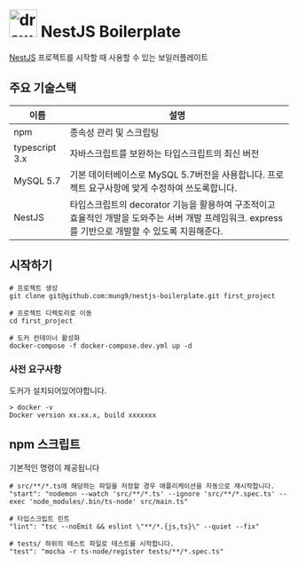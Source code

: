 # <img src="https://docs.nestjs.com/assets/logo-small.svg" alt="drawing" width="50"/> NestJS Boilerplate

[NestJS](https://nestjs.com/) 프로젝트를 시작할 때 사용할 수 있는 보일러플레이트

## 주요 기술스택

| 이름           | 설명                                                                                                                                               |
| -------------- | -------------------------------------------------------------------------------------------------------------------------------------------------- |
| npm            | 종속성 관리 및 스크립팅                                                                                                                            |
| typescript 3.x | 자바스크립트를 보완하는 타입스크립트의 최신 버전                                                                                                   |
| MySQL 5.7      | 기본 데이터베이스로 MySQL 5.7버전을 사용합니다. 프로젝트 요구사항에 맞게 수정하여 쓰도록합니다.                                                    |
| NestJS         | 타입스크립트의 decorator 기능을 활용하여 구조적이고 효율적인 개발을 도와주는 서버 개발 프레임워크. express를 기반으로 개발할 수 있도록 지원해준다. |

## 시작하기

```shell
# 프로젝트 생성
git clone git@github.com:mung9/nestjs-boilerplate.git first_project

# 프로젝트 디렉토리로 이동
cd first_project

# 도커 컨테이너 활성화
docker-compose -f docker-compose.dev.yml up -d
```

### 사전 요구사항

도커가 설치되어있어야합니다.

```
> docker -v
Docker version xx.xx.x, build xxxxxxx
```

## npm 스크립트

기본적인 명령이 제공됩니다

```npm
# src/**/*.ts에 해당하는 파일을 저장할 경우 애플리케이션을 자동으로 재시작합니다.
"start": "nodemon --watch 'src/**/*.ts' --ignore 'src/**/*.spec.ts' --exec 'node_modules/.bin/ts-node' src/main.ts"
```

```npm
# 타입스크립트 린트
"lint": "tsc --noEmit && eslint \"**/*.{js,ts}\" --quiet --fix"
```

```npm
# tests/ 하위의 테스트 파일로 테스트를 시작합니다.
"test": "mocha -r ts-node/register tests/**/*.spec.ts"
```
